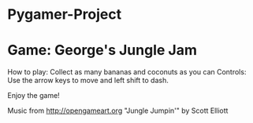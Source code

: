 # Pygamer-Project
# Game: George's Jungle Jam
How to play: Collect as many bananas and coconuts as you can
Controls: Use the arrow keys to move and left shift to dash.

Enjoy the game!

Music from http://opengameart.org
"Jungle Jumpin'" by Scott Elliott
